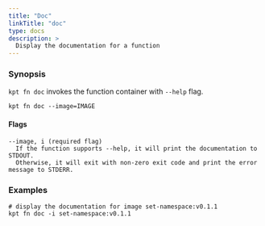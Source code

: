 ```yaml
---
title: "Doc"
linkTitle: "doc"
type: docs
description: >
  Display the documentation for a function
---
```


<!--mdtogo:Short
    Display the documentation for a function
-->

### Synopsis

<!--mdtogo:Long-->

`kpt fn doc` invokes the function container with `--help` flag.

```
kpt fn doc --image=IMAGE
```

#### Flags

```
--image, i (required flag)
  If the function supports --help, it will print the documentation to STDOUT.
  Otherwise, it will exit with non-zero exit code and print the error message to STDERR.
```

<!--mdtogo-->

### Examples

<!--mdtogo:Examples-->

```shell
# display the documentation for image set-namespace:v0.1.1
kpt fn doc -i set-namespace:v0.1.1
```

<!--mdtogo-->
